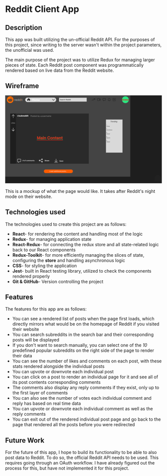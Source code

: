 # Reddit Client App

## Description

This app was built utilizing the un-official Reddit API. For the purposes of this project, since writing to the server wasn't within the project parameters, the unofficial was used.

The main purpose of the project was to utilize Redux for managing larger pieces of state. Each Reddit post component was programmatically rendered based on live data from the Reddit website.

## Wireframe

<img src='src/Reddit Client Mockup.png'/>

This is a mockup of what the page would like. It takes after Reddit's night mode on their website.

## Technologies used

The technologies used to create this project are as follows:

- **React**- for rendering the content and handling most of the logic
- **Redux**- for managing application state
- **React-Redux**- for connecting the redux store and all state-related logic back to our React components
- **Redux-Toolkit**- for more efficiently managing the slices of state, configuring the **store** and handling asynchronous logic
- **CSS**- for styling the application
- **Jest**- built in React testing library, utilized to check the components rendered properly
- **Git & GitHub**- Version controlling the project
  
## Features

The features for this app are as follows:

- You can see a rendered list of posts when the page first loads, which directly mirrors what would be on the homepage of Reddit if you visited their website
- You can search subreddits in the search bar and their corresponding posts will be displayed
- If you don't want to search manually, you can select one of the *10* predefined popular subreddits on the right side of the page to render their data
- You can see the number of likes and comments on each post, with these stats rendered alongside the individual posts
- You can upvote or downvote each individual post
- You can click on a post to render an individual page for it and see all of its post contents corresponding comments
- The comments also display any reply comments if they exist, only up to the first layer of comments
- You can also see the number of votes each individual comment and reply has based on real time data
- You can upvote or downvote each individual comment as well as the reply comments
- You can exit out of the rendered individual post page and go back to the page that rendered all the posts before you were redirected

## Future Work

For the future of this app, I hope to build its functionality to be able to also post data to Reddit. To do so, the official Reddit API needs to be used. This requires going through an OAuth workflow. I have already figured out the process for this, but have not implemented it for this project.
